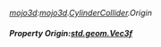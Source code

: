 _[mojo3d](../../modules/mojo3d/mojo3d-module.md):[mojo3d](../../modules/mojo3d/mojo3d-module.md).[CylinderCollider](../../modules/mojo3d/mojo3d-cylindercollider.md).Origin_
##### Property Origin:[std.geom.Vec3f](../../modules/std/std-geom-vec3f.md)
